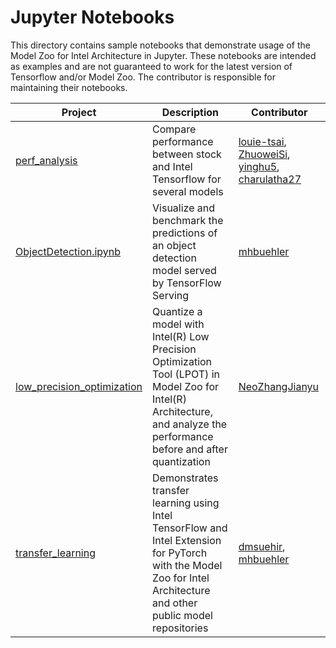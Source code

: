 # Jupyter Notebooks
  
This directory contains sample notebooks that demonstrate usage of the Model Zoo for Intel Architecture in Jupyter.
These notebooks are intended as examples and are not guaranteed to work for the latest version of Tensorflow and/or Model Zoo.
The contributor is responsible for maintaining their notebooks.

| Project | Description | Contributor |
| ------ | ------ | ------ |
| [perf_analysis](/docs/notebooks/perf_analysis) | Compare performance between stock and Intel Tensorflow for several models  | [louie-tsai](https://github.com/louie-tsai), [ZhuoweiSi](https://github.com/ZhuoweiSi), [yinghu5](https://github.com/yinghu5), [charulatha27](https://github.com/charulatha27)|
| [ObjectDetection.ipynb](ObjectDetection.ipynb) | Visualize and benchmark the predictions of an object detection model served by TensorFlow Serving  | [mhbuehler](https://github.com/mhbuehler) |
| [low_precision_optimization](/docs/notebooks/low_precision_optimization) | Quantize a model with Intel(R) Low Precision Optimization Tool (LPOT) in Model Zoo for Intel(R) Architecture, and analyze the performance before and after quantization  | [NeoZhangJianyu](https://github.com/NeoZhangJianyu) |
| [transfer_learning](/docs/notebooks/transfer_learning) | Demonstrates transfer learning using Intel TensorFlow and Intel Extension for PyTorch with the Model Zoo for Intel Architecture and other public model repositories | [dmsuehir](https://github.com/dmsuehir), [mhbuehler](https://github.com/mhbuehler) |
